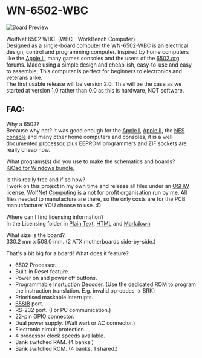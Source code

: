 # WN-6502-WBC

![Board Preview](https://user-images.githubusercontent.com/65527568/166680765-ae8e56c6-4529-4d3d-b18a-2e8129bc0c34.png)

WolfNet 6502 WBC. (WBC - WorkBench Computer)  
Designed as a single-board computer the WN-6502-WBC is an electrical design, control and programming computer. Inspired by home computers like the [Apple II](https://en.wikipedia.org/wiki/Apple_II), many games consoles and the users of the [6502.org](http://6502.org) forums. Made using a simple design and cheap-ish, easy-to-use and easy to assemble; This computer is perfect for beginners to electronics and veterans alike.  
The first usable release will be version 2.0. This will be the case as we started at version 1.0 rather than 0.0 as this is hardware, NOT software.

## FAQ:  
Why a 6502?  
Because why not? It was good enough for the [Apple I](https://en.wikipedia.org/wiki/Apple_I), [Apple II](https://en.wikipedia.org/wiki/Apple_II), the [NES console](https://en.wikipedia.org/wiki/Ricoh_2A03) and many other home computers and consoles, it is a well documented processor, plus EEPROM programmers and ZIF sockets are really cheap now.

What programs(s) did you use to make the schematics and boards?  
[KiCad for Windows bundle.](https://www.kicad.org/download/windows/)

Is this really free and if so how?  
I work on this project in my own time and release all files under an [OSHW](https://www.oshwa.org) license. [WolfNet Computing](https://github.com/WolfNet-Computing) is a not for profit organisation run by [me](https://github.com/TheAlmostGenius). All files needed to manufacture are there, so the only costs are for the PCB manucfacturer YOU choose to use. :D

Where can I find licensing information?  
In the Licensing folder in [Plain Text](Licensing/LICENSE), [HTML](https://thealmostgenius.geekgalaxy.com/WolfNet-6502-WBC/license.html) and [Markdown](Licensing/license.md)

What size is the board?  
330.2 mm x 508.0 mm. (2 ATX motherboards side-by-side.)

That's a bit big for a board! What does it feature?
- 6502 Processor.
- Built-in Reset feature.
- Power on and power off buttons.
- Programmable Insrtuction Decoder. (Use the dedicated ROM to program the instruction translation. E.g. invalid op-codes -> BRK)
- Prioritised maskable interrupts.
- [65SIB](http://forum.6502.org/viewtopic.php?p=10957#p10957) port.
- RS-232 port. (For PC communication.)
- 22-pin GPIO connector.
- Dual power supply. (Wall wart or AC connector.)
- Electronic circuit protection.
- 4 processor clock speeds available.
- Bank switched RAM. (4 banks.)
- Bank switched ROM. (4 banks, 1 shared.)
